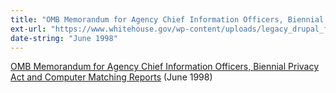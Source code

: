 ```yaml
---
title: "OMB Memorandum for Agency Chief Information Officers, Biennial Privacy Act and Computer Matching Reports"
ext-url: "https://www.whitehouse.gov/wp-content/uploads/legacy_drupal_files/omb/inforeg/inforeg/Datacall.pdf"
date-string: "June 1998"
---
```

[OMB Memorandum for Agency Chief Information Officers, Biennial Privacy Act and Computer Matching Reports](https://www.whitehouse.gov/wp-content/uploads/legacy_drupal_files/omb/inforeg/inforeg/Datacall.pdf) (June 1998)
